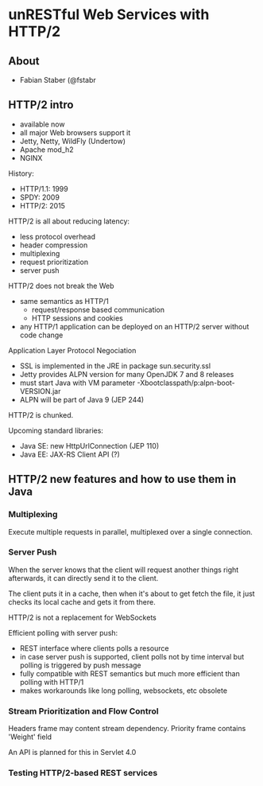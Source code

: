 # unRESTful Web Services with HTTP/2

## About
* Fabian Staber (@fstabr

## HTTP/2 intro
* available now
* all major Web browsers support it
* Jetty, Netty, WildFly (Undertow)
* Apache mod_h2
* NGINX

History:
* HTTP/1.1: 1999
* SPDY: 2009
* HTTP/2: 2015

HTTP/2 is all about reducing latency:
* less protocol overhead
* header compression
* multiplexing
* request prioritization
* server push

HTTP/2 does not break the Web
* same semantics as HTTP/1
  * request/response based communication
  * HTTP sessions and cookies
* any HTTP/1 application can be deployed on an HTTP/2 server without code change

Application Layer Protocol Negociation
* SSL is implemented in the JRE in package sun.security.ssl
* Jetty provides ALPN version for many OpenJDK 7 and 8 releases
* must start Java with VM parameter -Xbootclasspath/p:alpn-boot-VERSION.jar
* ALPN will be part of Java 9 (JEP 244)

HTTP/2 is chunked.

Upcoming standard libraries:
* Java SE: new HttpUrlConnection (JEP 110)
* Java EE: JAX-RS Client API (?)

## HTTP/2 new features and how to use them in Java

### Multiplexing
Execute multiple requests in parallel, multiplexed over a single connection.

### Server Push
When the server knows that the client will request another things right afterwards, it can directly send it to the client.

The client puts it in a cache, then when it's about to get fetch the file, it just checks its local cache and gets it from there.

HTTP/2 is not a replacement for WebSockets

Efficient polling with server push:
* REST interface where clients polls a resource
* in case server push is supported, client polls not by time interval but polling is triggered by push message
* fully compatible with REST semantics but much more efficient than polling with HTTP/1
* makes workarounds like long polling, websockets, etc obsolete

### Stream Prioritization and Flow Control
Headers frame may content stream dependency.
Priority frame contains 'Weight' field

An API is planned for this in Servlet 4.0

### Testing HTTP/2-based REST services
